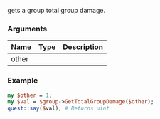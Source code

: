 gets a group total group damage.
### Arguments
**Name**|**Type**|**Description**
:---|:---|:---
other||

### Example

```perl
my $other = 1;
my $val = $group->GetTotalGroupDamage($other);
quest::say($val); # Returns uint
```